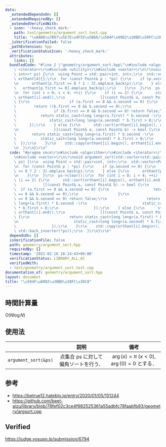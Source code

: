 ```yaml
---
data:
  _extendedDependsOn: []
  _extendedRequiredBy: []
  _extendedVerifiedWith:
  - icon: ':heavy_check_mark:'
    path: test/geometry/argument_sort.test.cpp
    title: "\u8A08\u7B97\u5E7E\u4F55\u5B66/\u504F\u89D2\u30BD\u30FC\u30C8"
  _isVerificationFailed: false
  _pathExtension: hpp
  _verificationStatusIcon: ':heavy_check_mark:'
  attributes:
    links: []
  bundledCode: "#line 2 \"geometry/argument_sort.hpp\"\n#include <algorithm>\r\n#include\
    \ <iterator>\r\n#include <utility>\r\n#include <vector>\r\n\r\nvoid argument_sort(std::vector<std::pair<int,\
    \ int>>* ps) {\r\n  using Point = std::pair<int, int>;\r\n  std::vector<Point>\
    \ orthant[4]{};\r\n  for (const Point& p : *ps) {\r\n    if (p.second >= 0) {\r\
    \n      orthant[p.first >= 0 ? 2 : 3].emplace_back(p);\r\n    } else {\r\n   \
    \   orthant[p.first >= 0].emplace_back(p);\r\n    }\r\n  }\r\n  ps->clear();\r\
    \n  for (int i = 0; i < 4; ++i) {\r\n    if (i == 2) {\r\n      std::sort(orthant[i].begin(),\
    \ orthant[i].end(),\r\n                [](const Point& a, const Point& b) -> bool\
    \ {\r\n                  if (a.first == 0 && a.second == 0) {\r\n            \
    \        return !(b.first == 0 && b.second == 0);\r\n                  }\r\n \
    \                 if (b.first == 0 && b.second == 0) return false;\r\n       \
    \           return static_cast<long long>(a.first) * b.second -\r\n          \
    \               static_cast<long long>(a.second) * b.first > 0;\r\n          \
    \      });\r\n    } else {\r\n      std::sort(orthant[i].begin(), orthant[i].end(),\r\
    \n                [](const Point& a, const Point& b) -> bool {\r\n           \
    \       return static_cast<long long>(a.first) * b.second -\r\n              \
    \           static_cast<long long>(a.second) * b.first > 0;\r\n              \
    \  });\r\n    }\r\n    std::copy(orthant[i].begin(), orthant[i].end(), std::back_inserter(*ps));\r\
    \n  }\r\n}\r\n"
  code: "#pragma once\r\n#include <algorithm>\r\n#include <iterator>\r\n#include <utility>\r\
    \n#include <vector>\r\n\r\nvoid argument_sort(std::vector<std::pair<int, int>>*\
    \ ps) {\r\n  using Point = std::pair<int, int>;\r\n  std::vector<Point> orthant[4]{};\r\
    \n  for (const Point& p : *ps) {\r\n    if (p.second >= 0) {\r\n      orthant[p.first\
    \ >= 0 ? 2 : 3].emplace_back(p);\r\n    } else {\r\n      orthant[p.first >= 0].emplace_back(p);\r\
    \n    }\r\n  }\r\n  ps->clear();\r\n  for (int i = 0; i < 4; ++i) {\r\n    if\
    \ (i == 2) {\r\n      std::sort(orthant[i].begin(), orthant[i].end(),\r\n    \
    \            [](const Point& a, const Point& b) -> bool {\r\n                \
    \  if (a.first == 0 && a.second == 0) {\r\n                    return !(b.first\
    \ == 0 && b.second == 0);\r\n                  }\r\n                  if (b.first\
    \ == 0 && b.second == 0) return false;\r\n                  return static_cast<long\
    \ long>(a.first) * b.second -\r\n                         static_cast<long long>(a.second)\
    \ * b.first > 0;\r\n                });\r\n    } else {\r\n      std::sort(orthant[i].begin(),\
    \ orthant[i].end(),\r\n                [](const Point& a, const Point& b) -> bool\
    \ {\r\n                  return static_cast<long long>(a.first) * b.second -\r\
    \n                         static_cast<long long>(a.second) * b.first > 0;\r\n\
    \                });\r\n    }\r\n    std::copy(orthant[i].begin(), orthant[i].end(),\
    \ std::back_inserter(*ps));\r\n  }\r\n}\r\n"
  dependsOn: []
  isVerificationFile: false
  path: geometry/argument_sort.hpp
  requiredBy: []
  timestamp: '2022-02-16 18:14:43+09:00'
  verificationStatus: LIBRARY_ALL_AC
  verifiedWith:
  - test/geometry/argument_sort.test.cpp
documentation_of: geometry/argument_sort.hpp
layout: document
title: "\u504F\u89D2\u30BD\u30FC\u30C8"
---
```



## 時間計算量

$O(N\log{N})$


## 使用法

||説明|備考|
|:--:|:--:|:--:|
|`argument_sort(&ps)`|点集合 $\mathrm{ps}$ に対して偏角ソートを行う．|$\arg(x) = \pi$ ($x < 0$), $\arg(0) = 0$ とする．|


## 参考

- https://betrue12.hateblo.jp/entry/2020/01/05/151244
- https://github.com/beet-aizu/library/blob/78fef02c3ce4f982525361a55adbfc78faabfb93/geometry/argsort.cpp


## Verified

https://judge.yosupo.jp/submission/6794
